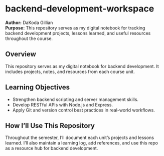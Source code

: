 # backend-development-workspace


**Author:** DaKoda Gillian  
**Purpose:** This repository serves as my digital notebook for tracking backend development projects, lessons learned, and useful resources throughout the course.

## Overview
This repository serves as my digital notebook for backend development. It includes projects, notes, and resources from each course unit.

## Learning Objectives
- Strengthen backend scripting and server management skills.
- Develop RESTful APIs with Node.js and Express.
- Apply Git and version control best practices in real-world workflows.

## How I’ll Use This Repository
Throughout the semester, I’ll document each unit’s projects and lessons learned. I’ll also maintain a learning log, add references, and use this repo as a resource hub for backend development.